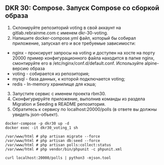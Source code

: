 ## DKR 30: Compose. Запуск Compose со сборкой образа

1. Склонируйте репозиторий voting в свой аккаунт на gitlab.rebrainme.com с именем dkr-30-voting.
2. Напишите docker-compose.yml файл, который бы собирал приложение, запускал его и все требуемые зависимости:
* nginx - проксирует запросы на voting и доступен на хосте на порту 20000
пример конфигурационного файла находится в папке nginx, смонтируйте его в /etc/nginx/conf.d/default.conf.
Используйте alpine-версию образа
* voting - собирается из репозитория;
* mysql - база данных, к которой подключается voting;
* redis - In-memory хранилище для кэша;
3. Запустите сервис с именем проекта rbm30.
4. Сконфигурируйте приложение, выполнив команды из раздела Migration и Seeding в README репозитория.
5. Обратитесь к сервису по localhost:20000/polls (в ответе вы должны увидеть json-объект).

```
docker-compose -p dkr30 up -d
docker exec -it dkr30_voting_1 sh

/var/www/html # php artisan migrate --force
/var/www/html # php artisan db:seed --force
/var/www/html # php artisan polls:collect:status
/var/www/html # php vendor/bin/phpunit -c phpunit.xml

curl localhost:20000/polls | python3 -mjson.tool
```
